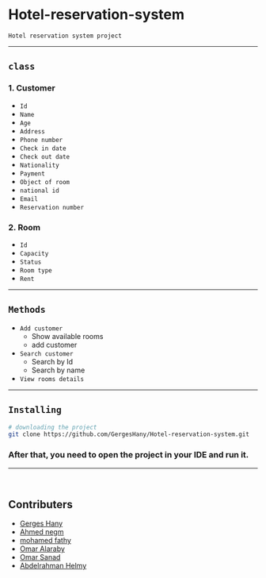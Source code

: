 # Hotel-reservation-system

`Hotel reservation system project` 

<hr>

## `class`
### 1. Customer
  - `Id` 
  - `Name` 
  - `Age` 
  - `Address` 
  - `Phone number` 
  - `Check in date` 
  - `Check out date` 
  - `Nationality` 
  - `Payment`
  - `Object of room`
  - `national id`
  - `Email`
  - `Reservation number`

### 2. Room
   - `Id` 
   - `Capacity` 
   - `Status` 
   - `Room type`
   - `Rent` 

<hr>

## `Methods`
- `Add customer`
  - Show available rooms
  - add customer
- `Search customer`
  - Search by Id
  - Search by name
- `View rooms details`


<hr>

## `Installing`
```bash
# downloading the project
git clone https://github.com/GergesHany/Hotel-reservation-system.git
```
### After that, you need to open the project in your IDE and run it.

<hr><br>

## Contributers
- [Gerges Hany](https://github.com/GergesHany)
- [Ahmed negm](https://github.com/AhmedNegm5)
- [mohamed fathy](https://github.com/rag-nar1)
- [Omar Alaraby](https://github.com/OmarAlaraby)
- [Omar Sanad](https://github.com/OmarSanad3)
- [Abdelrahman Helmy](https://github.com/Helmy-JR)






